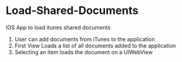 Load-Shared-Documents
=====================

IOS App to load itunes shared documents

1. User can add documents from iTunes to the application
2. First View Loads a list of all documents added to the application
3. Selecting an item loads the document on a UIWebView
